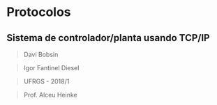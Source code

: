 # Protocolos
## Sistema de controlador/planta usando TCP/IP
> Davi Bobsin

> Igor Fantinel Diesel

> UFRGS - 2018/1

> Prof. Alceu Heinke


